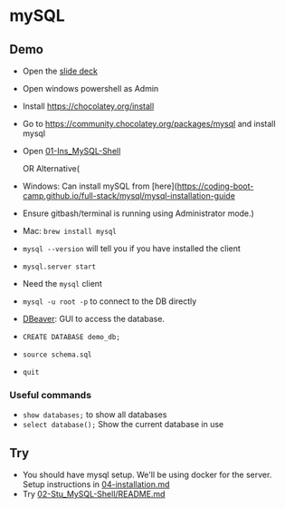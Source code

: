 # mySQL

## Demo

- Open the [slide deck](https://docs.google.com/presentation/d/1In4Iv-dAv3A3BiU88duttuXpEPcvbr4Qf4RniD8EZsE/edit?usp=sharing)
- Open windows powershell as Admin
- Install https://chocolatey.org/install
- Go to https://community.chocolatey.org/packages/mysql and install mysql
- Open [01-Ins_MySQL-Shell](../activities/01-Ins_MySQL-Shell/README.md)

  OR Alternative(

- Windows: Can install mySQL from [here](https://coding-boot-camp.github.io/full-stack/mysql/mysql-installation-guide
- Ensure gitbash/terminal is running using Administrator mode.)
- Mac: `brew install mysql`

- `mysql --version` will tell you if you have installed the client
- `mysql.server start`
- Need the `mysql` client
- `mysql -u root -p` to connect to the DB directly
- [DBeaver](https://dbeaver.io/): GUI to access the database.
- `CREATE DATABASE demo_db;`
- `source schema.sql`
- `quit`

### Useful commands

- `show databases;` to show all databases
- `select database();` Show the current database in use

## Try

- You should have mysql setup. We'll be using docker for the server. Setup instructions in [04-installation.md](./04-installation.md)
- Try [02-Stu_MySQL-Shell/README.md](../activities/02-Stu_MySQL-Shell/README.md)
